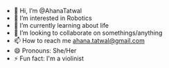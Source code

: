 - 👋 Hi, I’m @AhanaTatwal
- 👀 I’m interested in Robotics
- 🌱 I’m currently learning about life
- 💞️ I’m looking to collaborate on somethings/anything
- 📫 How to reach me ahana.tatwal@gmail.com
- 😄 Pronouns: She/Her
- ⚡ Fun fact: I'm a violinist

<!---
AhanaTatwal/AhanaTatwal is a ✨ special ✨ repository because its `README.md` (this file) appears on your GitHub profile.
You can click the Preview link to take a look at your changes.
--->
